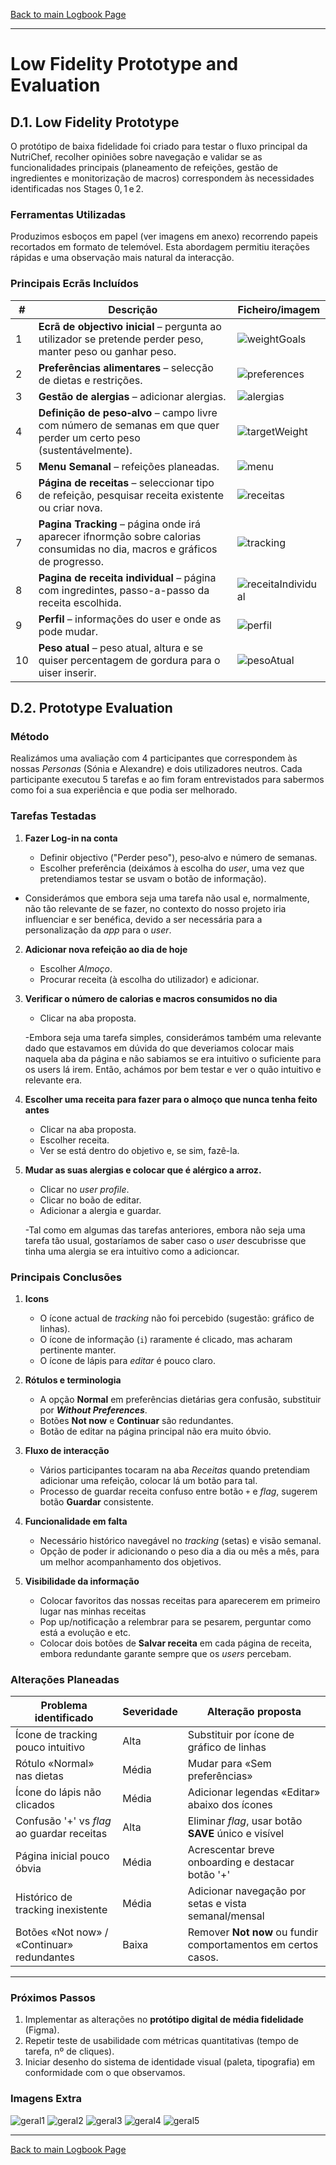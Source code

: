 [Back to main Logbook Page](../hci_logbook.md)

---
# Low Fidelity Prototype and Evaluation

## D.1. Low Fidelity Prototype
    
    
O protótipo de baixa fidelidade foi criado para testar o fluxo principal da NutriChef, recolher opiniões sobre navegação e validar se as funcionalidades principais (planeamento de refeições, gestão de ingredientes e monitorização de macros) correspondem às necessidades identificadas nos Stages 0, 1 e 2.

### Ferramentas Utilizadas

Produzimos esboços em papel (ver imagens em anexo) recorrendo papeis recortados em formato de telemóvel. Esta abordagem permitiu iterações rápidas e uma observação mais natural da interacção.


### Principais Ecrãs Incluídos

| # | Descrição                                                                                                   | Ficheiro/imagem                      |
| - | ----------------------------------------------------------------------------------------------------------- | ------------------------------------ |
| 1 | **Ecrã de objectivo inicial** – pergunta ao utilizador se pretende perder peso, manter peso ou ganhar peso. |      ![weightGoals](fotos/WeightGoals.png)      |
| 2 | **Preferências alimentares** – selecção de dietas e restrições.                                             | ![preferences](fotos/preferences.png)         |
| 3 | **Gestão de alergias** – adicionar alergias.                                                                |   ![alergias](fotos/alergias.png)      |
| 4 | **Definição de peso‑alvo** – campo livre com número de semanas em que quer perder um certo peso (sustentávelmente).                                             | ![targetWeight](fotos/target.png)          |
| 5 | **Menu Semanal** –  refeições planeadas.                               | ![menu](fotos/mainPage.png)        |
| 6 | **Página de receitas** – seleccionar tipo de refeição, pesquisar receita existente ou criar nova.           | ![receitas](fotos/receitasPage.png)  |
| 7 | **Pagina Tracking** – página onde irá aparecer ifnormção sobre calorias consumidas no dia, macros e gráficos de progresso.                        | ![tracking](fotos/tracking.png)    |
| 8 | **Pagina de receita individual** – página com ingredintes, passo-a-passo da receita escolhida.                                           | ![receitaIndividual](fotos/receitaIndividual.png)              |
| 9 | **Perfil** – informações do user e onde as pode mudar.                                           | ![perfil](fotos/perfil.png)              |
| 10 | **Peso atual** – peso atual, altura e se quiser percentagem de gordura para o uiser inserir.                                          | ![pesoAtual](fotos/pesoAtual.png)              |

## D.2. Prototype Evaluation


### Método

Realizámos uma avaliação  com 4 participantes que correspondem às nossas *Personas* (Sónia e Alexandre) e dois utilizadores neutros. Cada participante executou 5 tarefas e ao fim foram entrevistados para sabermos como foi a sua experiência e que podia ser melhorado.

### Tarefas Testadas

1. **Fazer Log-in na conta**

   * Definir objectivo ("Perder peso"), peso‑alvo e número de semanas.
   * Escolher preferência (deixámos à escolha do _user_, uma vez que pretendiamos testar se usvam o botão de informação).

- Considerámos que embora seja uma tarefa não usal e, normalmente, não tão relevante de se fazer, no contexto do nosso projeto iria influenciar e ser benéfica, devido a ser necessária para a personalização da _app_ para o _user_.

2. **Adicionar nova refeição ao dia de hoje**

   - Escolher *Almoço*.
   - Procurar receita (à escolha do utilizador) e adicionar.

3. **Verificar o número de calorias e macros consumidos no dia**

    - Clicar na aba proposta.

    -Embora seja uma tarefa simples, considerámos também uma relevante dado que estavamos em dúvida do que deveriamos colocar mais naquela aba da página e não sabiamos se era intuitivo o suficiente para os users lá irem. Então, achámos por bem testar e ver o quão intuitivo e relevante era.

4.  **Escolher uma receita para fazer para o almoço que nunca tenha feito antes**
    - Clicar na aba proposta.
    - Escolher receita.
    - Ver se está dentro do objetivo e, se sim, fazê-la.

5. **Mudar as suas alergias e colocar que é alérgico a arroz.**
   
    - Clicar no _user profile_.
    - Clicar no boão de editar.
    - Adicionar a alergia e guardar.

    -Tal como em algumas das tarefas anteriores, embora não seja uma tarefa tão usual, gostaríamos de saber caso o _user_ descubrisse que tinha uma alergia se era intuitivo como a adicioncar.

### Principais Conclusões 

1. **Icons**

   - O ícone actual de *tracking* não foi percebido (sugestão: gráfico de linhas).
   - O ícone de informação (`i`) raramente é clicado, mas acharam pertinente manter.
   - O ícone de lápis para *editar* é pouco claro.

2. **Rótulos e terminologia**

   - A opção **Normal** em preferências dietárias gera confusão, substituir por **_Without Preferences_**.
   - Botões **Not now** e **Continuar** são redundantes.
   - Botão de editar na página principal não era muito óbvio.

3. **Fluxo de interacção**

   - Vários participantes tocaram na aba *Receitas* quando pretendiam adicionar uma refeição, colocar lá um botão para tal.
   - Processo de guardar receita confuso entre botão `+` e *flag*, sugerem botão **Guardar** consistente.

4. **Funcionalidade em falta**

   - Necessário histórico navegável no *tracking* (setas) e visão semanal.
   - Opção de poder ir adicionando o peso dia a dia ou mês a mês, para um melhor acompanhamento dos objetivos.


5. **Visibilidade da informação**

   - Colocar favoritos das nossas receitas para aparecerem em primeiro lugar nas minhas receitas
   - Pop up/notificação a relembrar para se pesarem, perguntar como está a evolução e etc. 
   - Colocar dois botões de **Salvar receita** em cada página de receita, embora redundante garante sempre que os _users_ percebam.



### Alterações Planeadas

| Problema identificado                      | Severidade | Alteração proposta                                      |
| ------------------------------------------ | ---------- | ------------------------------------------------------- |
| Ícone de tracking pouco intuitivo          | Alta       | Substituir por ícone de gráfico de linhas               |
| Rótulo «Normal» nas dietas                 | Média      | Mudar para «Sem preferências»                           |
| Ícone do lápis não clicados  | Média      | Adicionar legendas «Editar» abaixo dos ícones    |
| Confusão '+' vs *flag* ao guardar receitas | Alta       | Eliminar *flag*, usar botão **SAVE** único e visível |
| Página inicial pouco óbvia                 | Média      | Acrescentar breve onboarding e destacar botão '+'       |
| Histórico de tracking inexistente          | Média      | Adicionar navegação por setas e vista semanal/mensal    |
| Botões «Not now» / «Continuar» redundantes | Baixa      | Remover **Not now** ou fundir comportamentos em certos casos.         |

---

### Próximos Passos

1. Implementar as alterações no **protótipo digital de média fidelidade** (Figma).
2. Repetir teste de usabilidade com métricas quantitativas (tempo de tarefa, nº de cliques).
3. Iniciar desenho do sistema de identidade visual (paleta, tipografia) em conformidade com o que observamos.


### Imagens Extra

![geral1](fotos/geral1.png)
![geral2](fotos/geral2.png)
![geral3](fotos/geral3.png)
![geral4](fotos/geral4.png)
![geral5](fotos/geral5.png)



---
[Back to main Logbook Page](../hci_logbook.md)


